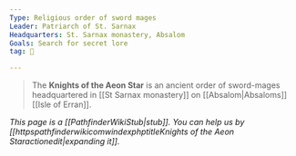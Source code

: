```yaml
---
Type: Religious order of sword mages
Leader: Patriarch of St. Sarnax
Headquarters: St. Sarnax monastery, Absalom
Goals: Search for secret lore
tag: 👥

---
```


> The **Knights of the Aeon Star** is an ancient order of sword-mages headquartered in [[St Sarnax monastery]] on [[Absalom|Absaloms]] [[Isle of Erran]].



*This page is a [[PathfinderWikiStub|stub]]. You can help us by [[httpspathfinderwikicomwindexphptitleKnights of the Aeon Staractionedit|expanding it]].*







